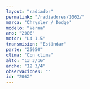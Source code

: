 ```yaml
---
layout: "radiador"
permalink: "/radiadores/2062/"
marca: "Chrysler / Dodge"
modelo: "Verna"
ano: "2006"
motor: "L4 1.5"
transmision: "Estándar"
parte: "25050"
clima: "Con clima"
alto: "13 3/16"
ancho: "12 3/4"
observaciones: ""
id: "2062"
---
```


